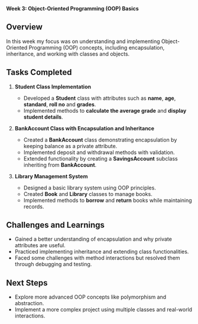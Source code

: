 **Week 3: Object-Oriented Programming (OOP) Basics**

## **Overview**
In this week my focus was on understanding and implementing Object-Oriented Programming (OOP) concepts, including encapsulation, inheritance, and working with classes and objects.

## **Tasks Completed**

1. **Student Class Implementation**
   - Developed a **Student** class with attributes such as **name**, **age**, **standard**, **roll no** and **grades**.
   - Implemented methods to **calculate the average grade** and **display student details**.

2. **BankAccount Class with Encapsulation and Inheritance**
   - Created a **BankAccount** class demonstrating encapsulation by keeping balance as a private attribute.
   - Implemented deposit and withdrawal methods with validation.
   - Extended functionality by creating a **SavingsAccount** subclass inheriting from **BankAccount**.

3. **Library Management System**
   - Designed a basic library system using OOP principles.
   - Created **Book** and **Library** classes to manage books.
   - Implemented methods to **borrow** and **return** books while maintaining records.

## **Challenges and Learnings**
- Gained a better understanding of encapsulation and why private attributes are useful.
- Practiced implementing inheritance and extending class functionalities.
- Faced some challenges with method interactions but resolved them through debugging and testing.

## **Next Steps**
- Explore more advanced OOP concepts like polymorphism and abstraction.
- Implement a more complex project using multiple classes and real-world interactions.

